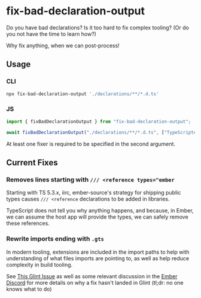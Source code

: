 # fix-bad-declaration-output

Do you have bad declarations?
Is it too hard to fix complex tooling?
(Or do you not have the time to learn how?)

Why fix anything, when we can post-process!

## Usage

### CLI

```bash
npx fix-bad-declaration-output './declarations/**/*.d.ts'
```

### JS

```js
import { fixBadDeclarationOutput } from "fix-bad-declaration-output";

await fixBadDeclarationOutput("./declarations/**/*.d.ts", ["TypeScript#56571", "Glint#628"]);
```

At least one fixer is required to be specified in the second argument.

## Current Fixes

### Removes lines starting with `/// <reference types="ember`

Starting with TS 5.3.x, iirc, ember-source's strategy for shipping public types causes `/// <reference` declarations to be added in libraries.

TypeScript does not tell you why anything happens, and because, in Ember, we can assume the host app will provide the types, we can safely remove these references.

### Rewrite imports ending with `.gts`

In modern tooling, extensions are included in the import paths to help with understanding of what files imports are pointing to, as well as help reduce complexity in build tooling.

See [This Glint Issue](https://github.com/typed-ember/glint/issues/628) as well as some relevant discussion in the [Ember Discord](https://discord.com/channels/480462759797063690/568935504288940056/1171838869914779659) for more details on why a fix hasn't landed in Glint (tl;dr: no one knows what to do)
